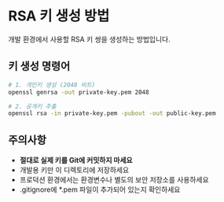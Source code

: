 # RSA 키 생성 방법

개발 환경에서 사용할 RSA 키 쌍을 생성하는 방법입니다.

## 키 생성 명령어

```bash
# 1. 개인키 생성 (2048 비트)
openssl genrsa -out private-key.pem 2048

# 2. 공개키 추출
openssl rsa -in private-key.pem -pubout -out public-key.pem
```

## 주의사항

- **절대로 실제 키를 Git에 커밋하지 마세요**
- 개발용 키만 이 디렉토리에 저장하세요
- 프로덕션 환경에서는 환경변수나 별도의 보안 저장소를 사용하세요
- .gitignore에 *.pem 파일이 추가되어 있는지 확인하세요